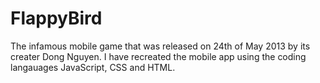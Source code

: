 # FlappyBird
The infamous mobile game that was released on 24th of May 2013 by its creater Dong Nguyen. I have recreated the mobile app using the coding langauages JavaScript, CSS and HTML.
